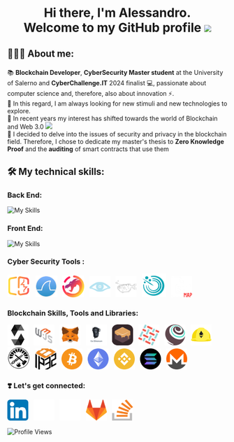 <h1 align="center">Hi there, I'm Alessandro. <br>Welcome to my GitHub profile  <img src="https://media.giphy.com/media/hvRJCLFzcasrR4ia7z/giphy.gif" width="40"></h1>

<h2><p> 👨🏻‍💻 About me:</p></h2>
<p>📚 <b>Blockchain Developer</b>, <b>CyberSecurity Master student</b> at the University of Salerno and <b>CyberChallenge.IT</b> 2024 finalist 💻, passionate about computer science and, therefore, also about innovation ⚡. <br>🚀 In this regard, I am always looking for new stimuli and new technologies to explore.<br>
🎯 In recent years my interest has shifted towards the world of Blockchain and Web 3.0 <img src="https://media.giphy.com/media/WUlplcMpOCEmTGBtBW/giphy.gif" width="30"><br>
🔐 I decided to delve into the issues of security and privacy in the blockchain field. Therefore, I chose to dedicate my master's thesis to <b>Zero Knowledge Proof</b> and the <b>auditing</b> of smart contracts that use them </p>


<h2><p> 🛠 My technical skills:</p></h2>

### Back End:

<div>

![My Skills](https://skillicons.dev/icons?i=java,py,js,c,nodejs,go,mongodb,mysql,git,php,laravel,postman)
</div>


### Front End:

![My Skills](https://skillicons.dev/icons?i=react,ts,js,html,css)


### Cyber Security Tools :

[<img src="assets/burp-suite.svg" width="52px" height="52px" style="margin-right:8px"/>](https://portswigger.net/burp)
[<img src="assets/wireshark.svg" width="50px" height="50px" style="margin-right:8px"/>](https://www.wireshark.org/)
[<img src="assets/ghidra.svg" width="50px" height="50px" style="margin-right:8px"/>](https://ghidra-sre.org/)
[<img src="assets/nmap.svg" width="48px" height="48px" style="margin-right:8px"/>](https://nmap.org/)
[<img src="assets/gdb.svg" width="48px" height="48px" style="margin-right:8px"/>](https://www.sourceware.org/gdb/)
[<img src="assets/nessus.png" width="55px" height="55px" style="margin-right:8px"/>](https://www.tenable.com/products/nessus)
[<img src="assets/SQLMap.png" width="48px" height="48px" style="margin-right:8px"/>](https://sqlmap.org/)



### Blockchain Skills, Tools and Libraries:
<div>

[<img src="assets/solidity.png" width="48px" height="48px" style="margin-right:8px"/>](https://soliditylang.org/)
[<img src="assets/web3js.png" width="48px" height="48px" style="margin-right:8px"/>](https://web3js.readthedocs.io/en/v1.8.2/)
[<img src="assets/metamask.png" width="48px" height="48px" style="margin-right:8px"/>](https://metamask.io/)
[<img src="assets/geth.png" width="48px" height="48px" style="margin-right:8px"/>](https://geth.ethereum.org/)
[<img src="assets/ganache.png" width="48px" height="48px" style="margin-right:8px"/>](https://trufflesuite.com/ganache/)
[<img src="assets/fabric.png" width="48px" height="48px" style="margin-right:8px"/>](https://www.hyperledger.org/use/fabric)
[<img src="assets/truffle.png" width="48px" height="48px" style="margin-right:8px"/>](https://trufflesuite.com/truffle/)
[<img src="assets/hardhat.png" width="48px" height="48px" style="margin-right:8px"/>](https://hardhat.org/)
[<img src="assets/foundry.png" width="52px" height="52px" style="margin-right:8px"/>](https://github.com/foundry-rs/foundry)
[<img src="assets/bip32.png" width="48px" height="48px" style="margin-right:8px"/>](https://github.com/bitcoin/bips/blob/master/bip-0032.mediawiki)
[<img src="assets/bitcoin.svg" width="48px" height="48px" style="margin-right:8px"/>](https://bitcoin.org/it/)
[<img src="assets/ethereum.svg" width="48px" height="48px" style="margin-right:8px"/>](https://ethereum.org/it/)
[<img src="assets/binance.svg" width="48px" height="48px" style="margin-right:8px"/>](https://www.bnbchain.org/en)
[<img src="assets/solana.png" width="48px" height="48px" style="margin-right:8px"/>](https://solana.com/)
[<img src="assets/monero.png" width="48px" height="48px" style="margin-right:8px"/>](https://www.getmonero.org/)

</div>

### ❣️ Let's get connected:
<div>

 [<img src="assets/linkedin.png" width="48px" height="48px" style="margin-right:8px">](https://www.linkedin.com/in/alessandro-cavaliere41/)
 [<img src="assets/x.svg" width="48px" height="48px" style="margin-right:8px">](https://x.com/alessandrocav41)
 [<img src="assets/github.svg" width="48px" height="48px" style="margin-right:8px">](https://github.com/Alessandro-Cavaliere)
 [<img src="assets/gitlab.png" width="48px" height="48px" style="margin-right:8px">](https://gitlab.com/Alessandro-Cavaliere)
 [<img src="assets/stackoverflow.svg" width="48px" height="48px" style="margin-right:8px">](https://ethereum.stackexchange.com/users/99780/alexcav)
</div>
<div>

![Profile Views](https://komarev.com/ghpvc/?username=Alessandro-Cavaliere&style=for-the-badge&color=red)
</div>

